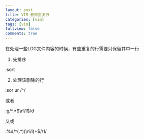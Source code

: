 ```yaml
---
layout: post
title: VIM 删除重复行
categories: [vim]
tags: [vim]
fullview: false
comments: true
---
```


在处理一些LOG文件内容的时候，有些重复的行需要只保留其中一行

1. 先排序

:sort

2. 处理该删除的行

:sor ur /^/

或者

:g/^.*$\n\1$/d

又或

:%s/^\(.*\)\(\n\1\)\+$/\1/
